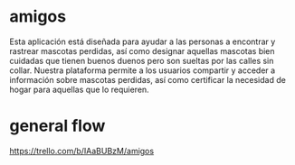 # amigos

Esta aplicación está diseñada para ayudar a las personas a encontrar y rastrear mascotas perdidas,
así como designar aquellas mascotas bien cuidadas que tienen buenos duenos pero son sueltas por las calles sin collar.
Nuestra plataforma permite a los usuarios compartir y acceder a información sobre mascotas perdidas,
así como certificar la necesidad de hogar para aquellas que lo requieren.

# general flow

https://trello.com/b/IAaBUBzM/amigos
